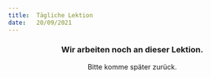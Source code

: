```yaml
---
title:  Tägliche Lektion
date:   20/09/2021
---
```


### <center>Wir arbeiten noch an dieser Lektion.</center>
<center>Bitte komme später zurück.</center>